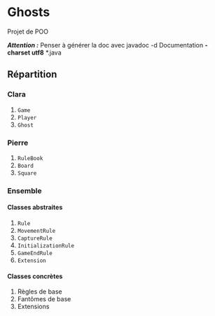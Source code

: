 # Ghosts

Projet de POO

**_Attention :_** Penser à générer la doc avec javadoc -d Documentation **-charset utf8** *.java

## Répartition

### Clara

1. `Game`
2. `Player`
3. `Ghost`

### Pierre

1. `RuleBook`
2. `Board`
3. `Square`

### Ensemble

#### Classes abstraites

1. `Rule`
2. `MovementRule`
3. `CaptureRule`
4. `InitializationRule`
5. `GameEndRule`
6. `Extension`

#### Classes concrètes

1. Règles de base
2. Fantômes de base
3. Extensions
